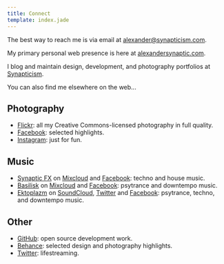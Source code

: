 ```yaml
---
title: Connect
template: index.jade
---
```


The best way to reach me is via email at [alexander@synapticism.com](mailto:alexander@synapticism.com).

My primary personal web presence is here at [alexandersynaptic.com](http://alexandersynaptic.com).

I blog and maintain design, development, and photography portfolios at [Synapticism](http://synapticism.com).

You can also find me elsewhere on the web...

## Photography

- [Flickr](https://www.flickr.com/photos/synapticism): all my Creative Commons-licensed photography in full quality.
- [Facebook](https://www.facebook.com/synaptic.imagery): selected highlights.
- [Instagram](https://instagram.com/synapticx): just for fun.

## Music

- [Synaptic FX](http://drumlore.com/profile/synaptic-fx/) on [Mixcloud](http://mixcloud.com/SynapticFX) and [Facebook](https://www.facebook.com/SynapticFX): techno and house music.
- [Basilisk](http://www.ektoplazm.com/profiles/basilisk) on [Mixcloud](http://mixcloud.com/Basilisk) and [Facebook](https://www.facebook.com/DJ.Basilisk): psytrance and downtempo music.
- [Ektoplazm](http://www.ektoplazm.com) on [SoundCloud](https://soundcloud.com/ektoplazm), [Twitter](https://twitter.com/Ektoplazm) and [Facebook](https://www.facebook.com/Ektoplazm): psytrance, techno, and downtempo music.

## Other

- [GitHub](https://www.github.com/Synapticism): open source development work.
- [Behance](http://www.behance.net/synaptic): selected design and photography highlights.
- [Twitter](https://www.twitter.com/Synapticism): lifestreaming.
